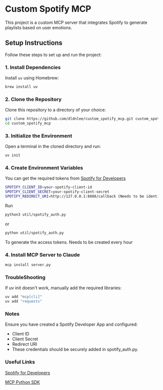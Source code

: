 # Custom Spotify MCP

This project is a custom MCP server that integrates Spotify to generate playlists based on user emotions.

## Setup Instructions

Follow these steps to set up and run the project:

### 1. Install Dependencies
Install `uv` using Homebrew:
```bash
brew install uv
```

### 2. Clone the Repository
Clone this repository to a directory of your choice:
```bash
git clone https://github.com/dldnlee/custom_spotify_mcp.git custom_spotify_mcp
cd custom_spotify_mcp
```

### 3. Initialize the Environment
Open a terminal in the cloned directory and run:
```bash
uv init
```

### 4. Create Environment Variables
You can get the required tokens from [Spotify for Developers](https://developer.spotify.com/) 
```bash
SPOTIFY_CLIENT_ID=your-spotify-client-id
SPOTIFY_CLIENT_SECRET=your-spotify-client-secret
SPOTIFY_REDIRECT_URI=http://127.0.0.1:8888/callback (Needs to be identical with the URI saved in Spotify Developer's App Settings)
```
Run 
```bash
python3 util/spotify_auth.py
```
or 
```bash
python util/spotify_auth.py
```
To generate the access tokens. Needs to be created every hour

### 4. Install MCP Server to Claude
```bash
mcp install server.py
```

### TroubleShooting
If uv init doesn't work, manually add the required libraries:
```bash
uv add "mcp[cli]"
uv add "requests"
```

### Notes
Ensure you have created a Spotify Developer App and configured:
- Client ID
- Client Secret
- Redirect URI
- These credentials should be securely added in spotify_auth.py.	

### Useful Links
[Spotify for Developers](https://developer.spotify.com/)

[MCP Python SDK](https://github.com/modelcontextprotocol/python-sdk)










